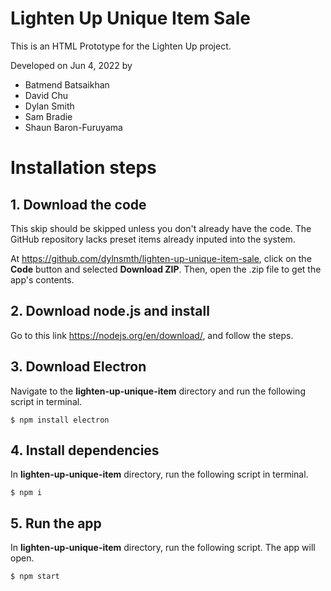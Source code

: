 # Lighten Up Unique Item Sale
This is an HTML Prototype for the Lighten Up project.

Developed on Jun 4, 2022 by
- Batmend Batsaikhan
- David Chu
- Dylan Smith
- Sam Bradie
- Shaun Baron-Furuyama


# Installation steps

## 1. Download the code
This skip should be skipped unless you don't already have the code. The GitHub repository lacks preset items already inputed into the system.

At https://github.com/dylnsmth/lighten-up-unique-item-sale, click on the **Code** button and selected **Download ZIP**. Then, open the .zip file to get the app's contents.

## 2. Download node.js and install
Go to this link https://nodejs.org/en/download/, and follow the steps.

## 3. Download Electron
Navigate to the **lighten-up-unique-item** directory and run the following script in terminal.
```console
$ npm install electron
```

## 4. Install dependencies
In **lighten-up-unique-item** directory, run the following script in terminal.
```console
$ npm i
```

## 5. Run the app
In **lighten-up-unique-item** directory, run the following script. The app will open.
```console
$ npm start
```

